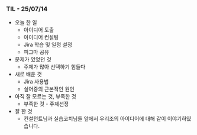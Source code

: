 ### TIL - 25/07/14

* 오늘 한 일
  * 아이디어 도출
  * 아이디어 컨설팅
  * Jira 학습 및 일정 설정
  * 피그마 공유
* 문제가 있었던 것
  * 주제가 많아 선택하기 힘들다
* 새로 배운 것
  * Jira 사용법
  * 실어증의 근본적인 원인
* 아직 잘 모르는 것, 부족한 것
  * 부족한 것 - 주제선정
* 잘 한 것
  * 컨설턴트님과 실습코치님들 앞에서 우리조의 아이디어에 대해 같이 이야기하였습니다.
